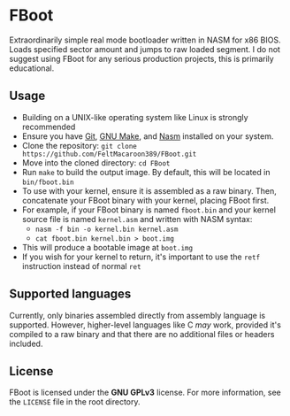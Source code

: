 # FBoot
Extraordinarily simple real mode bootloader written in NASM for x86 BIOS. Loads specified sector amount and jumps to raw loaded segment.
I do not suggest using FBoot for any serious production projects, this is primarily educational.

## Usage

- Building on a UNIX-like operating system like Linux is strongly recommended
- Ensure you have [Git](https://git-scm.com/downloads), [GNU Make](https://www.gnu.org/software/make/#download), and [Nasm](https://www.nasm.us/pub/nasm/releasebuilds/) installed on your system.
- Clone the repository: `git clone https://github.com/FeltMacaroon389/FBoot.git`
- Move into the cloned directory: `cd FBoot`
- Run `make` to build the output image. By default, this will be located in `bin/fboot.bin`
- To use with your kernel, ensure it is assembled as a raw binary. Then, concatenate your FBoot binary with your kernel, placing FBoot first.
- For example, if your FBoot binary is named `fboot.bin` and your kernel source file is named `kernel.asm` and written with NASM syntax:
    - `nasm -f bin -o kernel.bin kernel.asm`
    - `cat fboot.bin kernel.bin > boot.img`
- This will produce a bootable image at `boot.img`
- If you wish for your kernel to return, it's important to use the `retf` instruction instead of normal `ret`

## Supported languages
Currently, only binaries assembled directly from assembly language is supported.
However, higher-level languages like C *may* work, provided it's compiled to a raw binary and that there are no additional files or headers included.

## License
FBoot is licensed under the **GNU GPLv3** license.
For more information, see the `LICENSE` file in the root directory.

